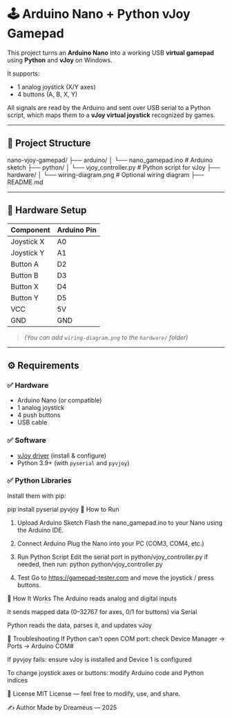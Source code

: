 # 🕹️ Arduino Nano + Python vJoy Gamepad

This project turns an **Arduino Nano** into a working USB **virtual gamepad** using **Python** and **vJoy** on Windows.

It supports:
- 1 analog joystick (X/Y axes)
- 4 buttons (A, B, X, Y)

All signals are read by the Arduino and sent over USB serial to a Python script, which maps them to a **vJoy virtual joystick** recognized by games.

---

## 📂 Project Structure

nano-vjoy-gamepad/
├── arduino/
│ └── nano_gamepad.ino # Arduino sketch
├── python/
│ └── vjoy_controller.py # Python script for vJoy
├── hardware/
│ └── wiring-diagram.png # Optional wiring diagram
├── README.md

---

## 🔌 Hardware Setup

| Component  | Arduino Pin |
|------------|-------------|
| Joystick X | A0          |
| Joystick Y | A1          |
| Button A   | D2          |
| Button B   | D3          |
| Button X   | D4          |
| Button Y   | D5          |
| VCC        | 5V          |
| GND        | GND         |

> *(You can add `wiring-diagram.png` to the `hardware/` folder)*

---

## ⚙️ Requirements

### ✅ Hardware
- Arduino Nano (or compatible)
- 1 analog joystick
- 4 push buttons
- USB cable

### ✅ Software
- [vJoy driver](https://github.com/jshafer817/vJoy) (install & configure)
- Python 3.9+ (with `pyserial` and `pyvjoy`)

### ✅ Python Libraries
Install them with pip:

pip install pyserial pyvjoy
🚀 How to Run
1. Upload Arduino Sketch
Flash the nano_gamepad.ino to your Nano using the Arduino IDE.

2. Connect Arduino
Plug the Nano into your PC (COM3, COM4, etc.)

3. Run Python Script
Edit the serial port in python/vjoy_controller.py if needed, then run:
python python/vjoy_controller.py

5. Test
Go to https://gamepad-tester.com and move the joystick / press buttons.

🧠 How It Works
The Arduino reads analog and digital inputs

It sends mapped data (0–32767 for axes, 0/1 for buttons) via Serial

Python reads the data, parses it, and updates vJoy

🔧 Troubleshooting
If Python can't open COM port: check Device Manager → Ports → Arduino COM#

If pyvjoy fails: ensure vJoy is installed and Device 1 is configured

To change joystick axes or buttons: modify Arduino code and Python indices

📜 License
MIT License — feel free to modify, use, and share.

✍️ Author
Made by Dreameus — 2025
